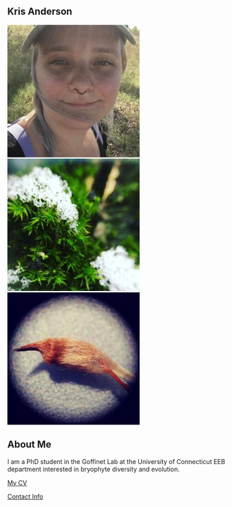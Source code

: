 ## Kris Anderson
![Image of Kris Anderson](images/headshot4.jpg)![Image of Kris Anderson](images/coldstar.jpg)![Image of Kris Anderson](images/lxdy.jpg)

## About Me
I am a PhD student in the Goffinet Lab at the University of Connecticut EEB department interested in bryophyte diversity and evolution.

[My CV](PDFs/cv.pdf)

[Contact Info](contact-info.html)
